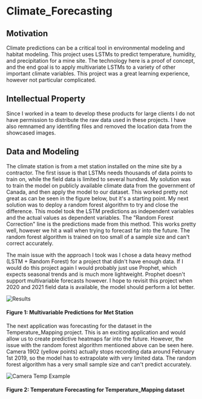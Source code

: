 # Climate_Forecasting


## Motivation 
Climate predictions can be a critical tool in environmental modeling and habitat modeling. This project uses LSTMs to predict temperature, humidity, and precipitation for a mine site. The technology here is a proof of concept, and the end goal is to apply multivariate LSTMs to a variety of other important climate variables. This project was a great learning experience, however not particular complicated. 

## Intellectual Property
Since I worked in a team to develop these products for large clients I do not have permission to distribute the raw data used in these projects. I have also remnamed any identifing files and removed the location data from the showcased images.

## Data and Modeling
The climate station is from a met station installed on the mine site by a contractor. The first issue is that LSTMs needs thousands of data points to train on, while the field data is limited to several hundred. My solution was to train the model on publicly available climate data from the government of Canada, and then apply the model to our dataset. This worked pretty not great as can be seen in the figure below, but it's a starting point. My next solution was to deploy a random forest algorithm to try and close the difference. This model took the LSTM predictions as independent variables and the actual values as dependent variables. The "Random Forest Correction" line is the predictions made from this method. This works pretty well, however we hit a wall when trying to forecast far into the future. The random forest algorithm is trained on too small of a sample size and can't correct accurately. 

The main issue with the approach I took was I chose a data heavy method (LSTM + Random Forest) for a project that didn't have enough data. If I would do this project again I would probably just use Prophet, which expects seasonal trends and is much more lightweight. Prophet doesn't support multivariable forecasts however. I hope to revisit this project when 2020 and 2021 field data is available, the model should perform a lot better. 

![Results](https://user-images.githubusercontent.com/78721353/108029417-41132d80-6fe2-11eb-9b09-45f566d5328b.png)
#### Figure 1: Multivariable Predictions for Met Station

The next application was forecasting for the dataset in the Temperature_Mapping project. This is an exciting application and would allow us to create predictive heatmaps far into the future. However, the issue with the random forest algorithm mentioned above can be seen here. Camera 1902 (yellow points) actually stops recording data around February 1st 2019, so the model has to extrapolate with very limited data. The random forest algorithm has a very small sample size and can't predict accurately. 

![Camera Temp Example](https://user-images.githubusercontent.com/78721353/108029838-0a89e280-6fe3-11eb-88da-28e8d713185a.png)

#### Figure 2: Temperature Forecasting for Temperature_Mapping dataset
